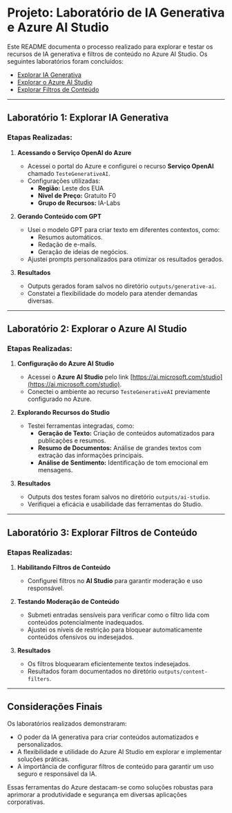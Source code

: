 # Projeto: Laboratório de IA Generativa e Azure AI Studio

Este README documenta o processo realizado para explorar e testar os recursos de IA generativa e filtros de conteúdo no Azure AI Studio. Os seguintes laboratórios foram concluídos:

- [Explorar IA Generativa](https://microsoftlearning.github.io/mslearn-ai-fundamentals/Instructions/Labs/12-generative-ai.html)
- [Explorar o Azure AI Studio](https://microsoftlearning.github.io/mslearn-ai-studio/Instructions/01-Explore-ai-studio.html)
- [Explorar Filtros de Conteúdo](https://microsoftlearning.github.io/mslearn-ai-studio/Instructions/06-Explore-content-filters.html)

---

## Laboratório 1: Explorar IA Generativa

### Etapas Realizadas:
1. **Acessando o Serviço OpenAI do Azure**  
   - Acessei o portal do Azure e configurei o recurso **Serviço OpenAI** chamado `TesteGenerativeAI`.  
   - Configurações utilizadas:  
     - **Região:** Leste dos EUA  
     - **Nível de Preço:** Gratuito F0  
     - **Grupo de Recursos:** IA-Labs  

2. **Gerando Conteúdo com GPT**  
   - Usei o modelo GPT para criar texto em diferentes contextos, como:  
     - Resumos automáticos.  
     - Redação de e-mails.  
     - Geração de ideias de negócios.  
   - Ajustei prompts personalizados para otimizar os resultados gerados.

3. **Resultados**  
   - Outputs gerados foram salvos no diretório `outputs/generative-ai`.  
   - Constatei a flexibilidade do modelo para atender demandas diversas.

---

## Laboratório 2: Explorar o Azure AI Studio

### Etapas Realizadas:
1. **Configuração do Azure AI Studio**  
   - Acessei o **Azure AI Studio** pelo link [https://ai.microsoft.com/studio](https://ai.microsoft.com/studio).  
   - Conectei o ambiente ao recurso `TesteGenerativeAI` previamente configurado no Azure.  

2. **Explorando Recursos do Studio**  
   - Testei ferramentas integradas, como:  
     - **Geração de Texto:** Criação de conteúdos automatizados para publicações e resumos.  
     - **Resumo de Documentos:** Análise de grandes textos com extração das informações principais.  
     - **Análise de Sentimento:** Identificação de tom emocional em mensagens.  

3. **Resultados**  
   - Outputs dos testes foram salvos no diretório `outputs/ai-studio`.  
   - Verifiquei a eficácia e usabilidade das ferramentas do Studio.

---

## Laboratório 3: Explorar Filtros de Conteúdo

### Etapas Realizadas:
1. **Habilitando Filtros de Conteúdo**  
   - Configurei filtros no **AI Studio** para garantir moderação e uso responsável.  

2. **Testando Moderação de Conteúdo**  
   - Submeti entradas sensíveis para verificar como o filtro lida com conteúdos potencialmente inadequados.  
   - Ajustei os níveis de restrição para bloquear automaticamente conteúdos ofensivos ou indesejados.  

3. **Resultados**  
   - Os filtros bloquearam eficientemente textos indesejados.  
   - Resultados foram documentados no diretório `outputs/content-filters`.  

---

## Considerações Finais

Os laboratórios realizados demonstraram:
- O poder da IA generativa para criar conteúdos automatizados e personalizados.
- A flexibilidade e utilidade do Azure AI Studio em explorar e implementar soluções práticas.
- A importância de configurar filtros de conteúdo para garantir um uso seguro e responsável da IA.

Essas ferramentas do Azure destacam-se como soluções robustas para aprimorar a produtividade e segurança em diversas aplicações corporativas.
